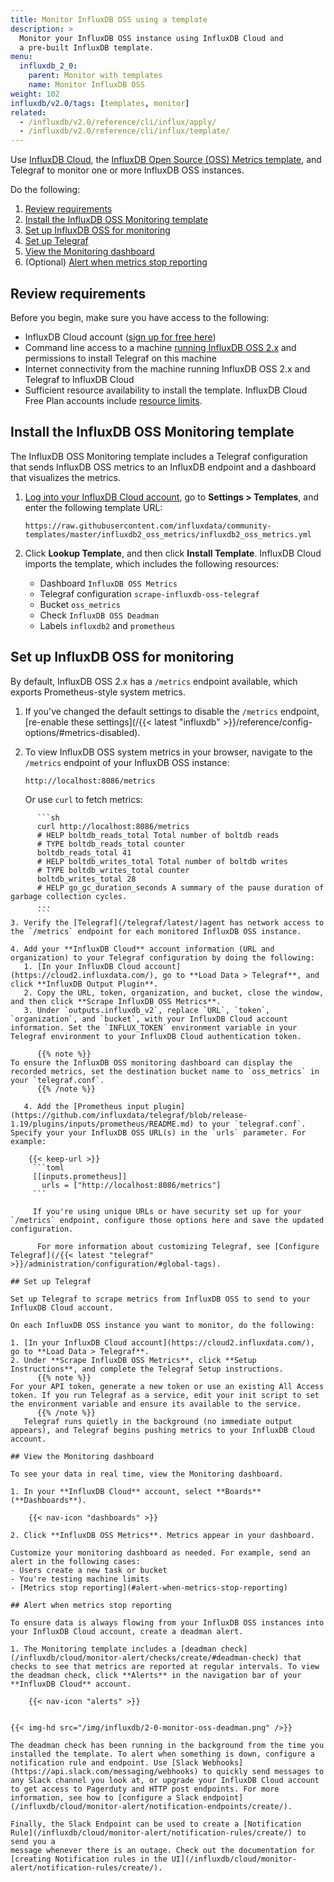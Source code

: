 ```yaml
---
title: Monitor InfluxDB OSS using a template
description: >
  Monitor your InfluxDB OSS instance using InfluxDB Cloud and
  a pre-built InfluxDB template.
menu:
  influxdb_2_0:
    parent: Monitor with templates
    name: Monitor InfluxDB OSS
weight: 102
influxdb/v2.0/tags: [templates, monitor]
related:
  - /influxdb/v2.0/reference/cli/influx/apply/
  - /influxdb/v2.0/reference/cli/influx/template/
---
```


Use [InfluxDB Cloud](/influxdb/cloud/), the [InfluxDB Open Source (OSS) Metrics template](https://github.com/influxdata/community-templates/tree/master/influxdb2_oss_metrics), and Telegraf to monitor one or more InfluxDB OSS instances.

Do the following:

1. [Review requirements](#review-requirements)
2. [Install the InfluxDB OSS Monitoring template](#install-the-influxdb-oss-monitoring-template)
3. [Set up InfluxDB OSS for monitoring](#set-up-influxdb-oss-for-monitoring)
4. [Set up Telegraf](#set-up-telegraf)
5. [View the Monitoring dashboard](#view-the-monitoring-dashboard)
6. (Optional) [Alert when metrics stop reporting](#alert-when-metrics-stop-reporting)

## Review requirements

Before you begin, make sure you have access to the following:

 - InfluxDB Cloud account ([sign up for free here](https://cloud2.influxdata.com/signup))
 - Command line access to a machine [running InfluxDB OSS 2.x](/influxdb/v2.0/install/) and permissions to install Telegraf on this machine
 - Internet connectivity from the machine running InfluxDB OSS 2.x and Telegraf to InfluxDB Cloud
 - Sufficient resource availability to install the template. InfluxDB Cloud Free Plan accounts include [resource limits](/influxdb/cloud/account-management/pricing-plans/#resource-limits/influxdb/cloud/account-management/pricing-plans/#resource-limits).

## Install the InfluxDB OSS Monitoring template

The InfluxDB OSS Monitoring template includes a Telegraf configuration that sends InfluxDB OSS metrics to an InfluxDB endpoint and a dashboard that visualizes the metrics.

1. [Log into your InfluxDB Cloud account](https://cloud2.influxdata.com/), go to **Settings > Templates**, and enter the following template URL:

    ```
    https://raw.githubusercontent.com/influxdata/community-templates/master/influxdb2_oss_metrics/influxdb2_oss_metrics.yml
    ```

2. Click **Lookup Template**, and then click **Install Template**. InfluxDB Cloud imports the template, which includes the following resources:
   - Dashboard `InfluxDB OSS Metrics`
   - Telegraf configuration `scrape-influxdb-oss-telegraf`
   - Bucket `oss_metrics`
   - Check `InfluxDB OSS Deadman`
   - Labels `influxdb2` and `prometheus`

## Set up InfluxDB OSS for monitoring

By default, InfluxDB OSS 2.x has a `/metrics` endpoint available, which exports Prometheus-style system metrics.

1. If you've changed the default settings to disable the `/metrics` endpoint, [re-enable these settings](/{{< latest "influxdb" >}}/reference/config-options/#metrics-disabled).
2. To view InfluxDB OSS system metrics in your browser, navigate to the `/metrics` endpoint of your InfluxDB OSS instance: 

    ```
    http://localhost:8086/metrics
    ```

    Or use `curl` to fetch metrics:

~~~
      ```sh
      curl http://localhost:8086/metrics
      # HELP boltdb_reads_total Total number of boltdb reads
      # TYPE boltdb_reads_total counter
      boltdb_reads_total 41
      # HELP boltdb_writes_total Total number of boltdb writes
      # TYPE boltdb_writes_total counter
      boltdb_writes_total 28
      # HELP go_gc_duration_seconds A summary of the pause duration of garbage collection cycles.
      ...
      ```
3. Verify the [Telegraf](/telegraf/latest/)agent has network access to the `/metrics` endpoint for each monitored InfluxDB OSS instance.

4. Add your **InfluxDB Cloud** account information (URL and organization) to your Telegraf configuration by doing the following:
   1. [In your InfluxDB Cloud account](https://cloud2.influxdata.com/), go to **Load Data > Telegraf**, and click **InfluxDB Output Plugin**.
   2. Copy the URL, token, organization, and bucket, close the window, and then click **Scrape InfluxDB OSS Metrics**.
   3. Under `outputs.influxdb_v2`, replace `URL`, `token`, `organization`, and `bucket`, with your InfluxDB Cloud account information. Set the `INFLUX_TOKEN` environment variable in your Telegraf environment to your InfluxDB Cloud authentication token.

      {{% note %}}
To ensure the InfluxDB OSS monitoring dashboard can display the recorded metrics, set the destination bucket name to `oss_metrics` in your `telegraf.conf`.
      {{% /note %}}

   4. Add the [Prometheus input plugin](https://github.com/influxdata/telegraf/blob/release-1.19/plugins/inputs/prometheus/README.md) to your `telegraf.conf`. Specify your your InfluxDB OSS URL(s) in the `urls` parameter. For example:
   
    {{< keep-url >}}
     ```toml
     [[inputs.prometheus]]
       urls = ["http://localhost:8086/metrics"]
     ``` 
     
     If you're using unique URLs or have security set up for your `/metrics` endpoint, configure those options here and save the updated configuration.

      For more information about customizing Telegraf, see [Configure Telegraf](/{{< latest "telegraf" >}}/administration/configuration/#global-tags).

## Set up Telegraf

Set up Telegraf to scrape metrics from InfluxDB OSS to send to your InfluxDB Cloud account.

On each InfluxDB OSS instance you want to monitor, do the following:

1. [In your InfluxDB Cloud account](https://cloud2.influxdata.com/), go to **Load Data > Telegraf**.
2. Under **Scrape InfluxDB OSS Metrics**, click **Setup Instructions**, and complete the Telegraf Setup instructions.
      {{% note %}}
For your API token, generate a new token or use an existing All Access token. If you run Telegraf as a service, edit your init script to set the environment variable and ensure its available to the service.
      {{% /note %}}
   Telegraf runs quietly in the background (no immediate output appears), and Telegraf begins pushing metrics to your InfluxDB Cloud account.

## View the Monitoring dashboard

To see your data in real time, view the Monitoring dashboard.

1. In your **InfluxDB Cloud** account, select **Boards** (**Dashboards**).

    {{< nav-icon "dashboards" >}}

2. Click **InfluxDB OSS Metrics**. Metrics appear in your dashboard.

Customize your monitoring dashboard as needed. For example, send an alert in the following cases:
- Users create a new task or bucket
- You're testing machine limits
- [Metrics stop reporting](#alert-when-metrics-stop-reporting)

## Alert when metrics stop reporting

To ensure data is always flowing from your InfluxDB OSS instances into your InfluxDB Cloud account, create a deadman alert.

1. The Monitoring template includes a [deadman check](/influxdb/cloud/monitor-alert/checks/create/#deadman-check) that checks to see that metrics are reported at regular intervals. To view the deadman check, click **Alerts** in the navigation bar of your **InfluxDB Cloud** account.

    {{< nav-icon "alerts" >}}


{{< img-hd src="/img/influxdb/2-0-monitor-oss-deadman.png" />}}

The deadman check has been running in the background from the time you installed the template. To alert when something is down, configure a notification rule and endpoint. Use [Slack Webhooks](https://api.slack.com/messaging/webhooks) to quickly send messages to any Slack channel you look at, or upgrade your InfluxDB Cloud account to get access to Pagerduty and HTTP post endpoints. For more information, see how to [configure a Slack endpoint](/influxdb/cloud/monitor-alert/notification-endpoints/create/).

Finally, the Slack Endpoint can be used to create a [Notification Rule](/influxdb/cloud/monitor-alert/notification-rules/create/) to send you a 
message whenever there is an outage. Check out the documentation for [creating Notification rules in the UI](/influxdb/cloud/monitor-alert/notification-rules/create/).
